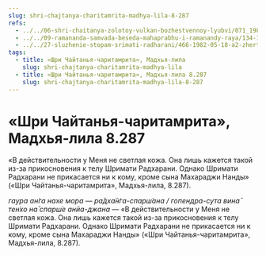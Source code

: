 ```yaml
---
slug: shri-chajtanya-charitamrita-madhya-lila-8-287
refs:
  - ../../06-shri-chaitanya-zolotoy-vulkan-bozhestvennoy-lyubvi/071_1981-03-10-b1_sridharmj_shri_chajtanja-olicetvorennaja_krasota_i_ljubov.md
  - ../../09-ramananda-samvada-beseda-mahaprabhu-i-ramanandy-raya/134-1982-05-13-b-c1-c3-ramananda-samvada-beseda-mahaprabhu-i-ramanady-raya.md
  - ../../27-sluzhenie-stopam-srimati-radharani/466-1982-05-18-a2-zhertvennost-shrimati-radharani-ne-imeet-sebe-ravnyh.md
tags:
  - title: «Шри Чайтанья-чаритамрита», Мадхья-лила
    slug: shri-chajtanya-charitamrita-madhya-lila
  - title: «Шри Чайтанья-чаритамрита», Мадхья-лила 8.287
    slug: shri-chajtanya-charitamrita-madhya-lila-8-287
---
```


# «Шри Чайтанья-чаритамрита», Мадхья-лила 8.287

«В действительности у Меня не светлая кожа. Она лишь кажется такой из-за прикосновения к телу Шримати Радхарани. Однако Шримати Радхарани не прикасается ни к кому, кроме сына Махараджи Нанды» («Шри Чайтанья-чаритамрита», Мадхья-лила, 8.287).

*гаура ан̇га нахе мора* — *ра̄дха̄н̇га-спарш́ана / гопендра-сута вина̄ тен̇хо на̄ спарш́е анйа-джана* — «В действительности у Меня не светлая кожа. Она лишь кажется такой из-за прикосновения к телу Шримати Радхарани. Однако Шримати Радхарани не прикасается ни к кому, кроме сына Махараджи Нанды» («Шри Чайтанья-чаритамрита», Мадхья-лила, 8.287).


